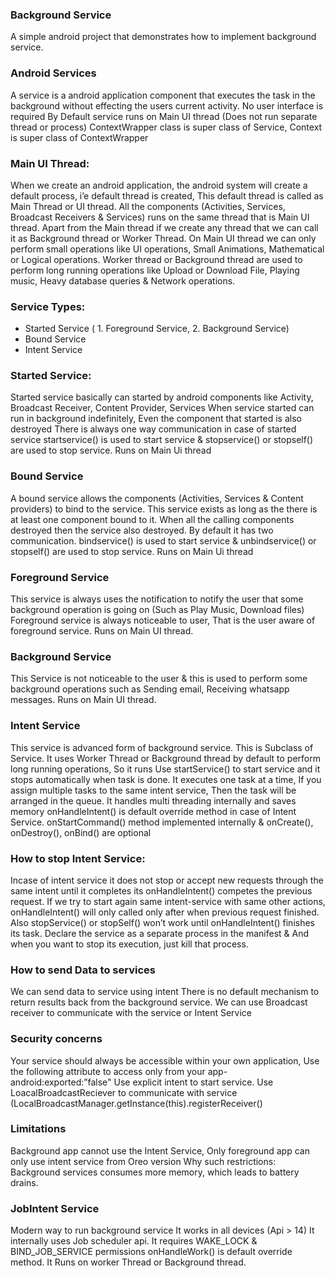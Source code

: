 ### Background Service

A simple android project that demonstrates how to implement background service.


### Android Services

A service is a android application component that executes the task in the background without effecting the users current activity.
No user interface is required 
By Default service runs on Main UI thread (Does not run separate  thread or process)
ContextWrapper class is super class of Service, Context is super class of ContextWrapper

### Main UI Thread:

When we create an android application, the android system will create a default process, i’e default thread is created, This default thread is called as Main Thread or UI thread.
All the components (Activities, Services, Broadcast Receivers & Services) runs on the same thread that is Main UI thread.
Apart from the Main thread if we create any thread that we can call it as Background thread or Worker Thread.
On Main UI thread we can only perform small operations like UI operations, Small Animations, Mathematical or Logical operations.
Worker thread or Background thread are used to perform long running operations like Upload or Download File, Playing music, Heavy database queries & Network operations.   

### Service Types:

* Started Service ( 1. Foreground Service, 2. Background Service)
* Bound Service
* Intent Service

### Started Service:

Started service basically can started by android components like Activity, Broadcast  Receiver, Content Provider, Services
When service started can run in background indefinitely, Even the component that started is also destroyed
There is always one way communication in case of started service
startservice() is used to start service & stopservice() or stopself() are used to stop service.
Runs on Main Ui thread

### Bound Service

A bound service allows the components (Activities, Services & Content providers) to bind to the service.
This service exists as long as the there is at least one component bound to it.
When all the calling components destroyed then the service also destroyed.
By default it has two communication.
bindservice() is used to start service & unbindservice() or stopself() are used to stop service.
Runs on Main Ui thread

### Foreground Service

This service is always uses the notification to notify the user that some background operation is going on (Such as Play Music, Download files)
Foreground service is always noticeable to user, That is the user aware of foreground service.
Runs on Main UI thread.

### Background Service

This Service is not noticeable to the user & this is used to perform some background operations such as Sending email, Receiving whatsapp messages.
Runs on Main UI thread.

### Intent Service

This service is advanced form of background service.
This is Subclass of Service.
It uses Worker Thread or Background thread by default to perform long running operations, So it runs 
Use startService() to start service and it stops automatically when task is done.
It executes one task at a time, If you assign multiple tasks to the same intent service, Then the task will be arranged in the queue. It handles multi threading internally and saves memory
onHandleIntent() is default override method in case of Intent Service.
onStartCommand() method implemented internally & onCreate(), onDestroy(), onBind() are optional

### How to stop Intent Service:

Incase of intent service it does not stop or accept new requests through the same intent until it completes its onHandleIntent() competes the previous request.
If we try to start again same intent-service with same other actions, onHandleIntent() will only called only after when previous request finished.
Also stopService() or stopSelf() won’t work until onHandleIntent() finishes its task.
Declare the service as a separate process in the manifest & And when you want to stop its execution, just kill that process. 

### How to send Data to services

We can send data to service using intent
There is no default mechanism to return results back from the background service.
We can use Broadcast receiver to communicate with the service or Intent Service

### Security concerns

Your service should always be accessible within your own application, Use the following attribute to access only from your app- android:exported:”false"
Use explicit intent to start service.
Use LoacalBroadcastReciever to communicate with service (LocalBroadcastManager.getInstance(this).registerReceiver()

### Limitations

Background app cannot use the Intent Service, Only foreground app can only use intent service from Oreo version
Why such restrictions: Background services consumes more memory, which leads to battery drains. 

### JobIntent Service 

Modern way to run background service
It works in all devices (Api > 14)
It internally uses Job scheduler api.
It requires WAKE_LOCK & BIND_JOB_SERVICE permissions
onHandleWork() is default override method.
It Runs on worker Thread or Background thread.
